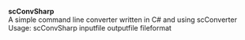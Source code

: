 <b>scConvSharp</b><br>
A simple command line converter written in C# and using scConverter<br>
Usage: scConvSharp inputfile outputfile fileformat

